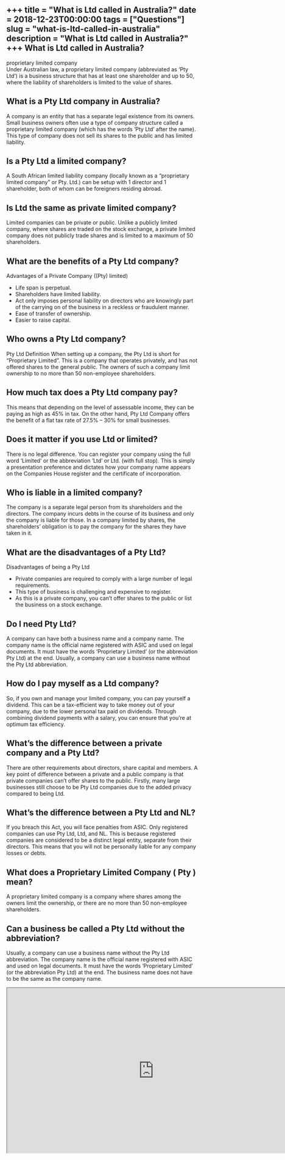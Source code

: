 +++
title = "What is Ltd called in Australia?"
date = 2018-12-23T00:00:00
tags = ["Questions"]
slug = "what-is-ltd-called-in-australia"
description = "What is Ltd called in Australia?"
+++
What is Ltd called in Australia?
--------------------------------

proprietary limited company  
Under Australian law, a proprietary limited company (abbreviated as ‘Pty Ltd’) is a business structure that has at least one shareholder and up to 50, where the liability of shareholders is limited to the value of shares.

What is a Pty Ltd company in Australia?
---------------------------------------

A company is an entity that has a separate legal existence from its owners. Small business owners often use a type of company structure called a proprietary limited company (which has the words ‘Pty Ltd’ after the name). This type of company does not sell its shares to the public and has limited liability.

Is a Pty Ltd a limited company?
-------------------------------

A South African limited liability company (locally known as a “proprietary limited company” or Pty. Ltd.) can be setup with 1 director and 1 shareholder, both of whom can be foreigners residing abroad.

Is Ltd the same as private limited company?
-------------------------------------------

Limited companies can be private or public. Unlike a publicly limited company, where shares are traded on the stock exchange, a private limited company does not publicly trade shares and is limited to a maximum of 50 shareholders.

What are the benefits of a Pty Ltd company?
-------------------------------------------

Advantages of a Private Company ((Pty) limited)

- Life span is perpetual.
- Shareholders have limited liability.
- Act only imposes personal liability on directors who are knowingly part of the carrying on of the business in a reckless or fraudulent manner.
- Ease of transfer of ownership.
- Easier to raise capital.

Who owns a Pty Ltd company?
---------------------------

Pty Ltd Definition When setting up a company, the Pty Ltd is short for “Proprietary Limited”. This is a company that operates privately, and has not offered shares to the general public. The owners of such a company limit ownership to no more than 50 non-employee shareholders.

How much tax does a Pty Ltd company pay?
----------------------------------------

This means that depending on the level of assessable income, they can be paying as high as 45% in tax. On the other hand, Pty Ltd Company offers the benefit of a flat tax rate of 27.5% – 30% for small businesses.

Does it matter if you use Ltd or limited?
-----------------------------------------

There is no legal difference. You can register your company using the full word ‘Limited’ or the abbreviation ‘Ltd’ or Ltd. (with full stop). This is simply a presentation preference and dictates how your company name appears on the Companies House register and the certificate of incorporation.

Who is liable in a limited company?
-----------------------------------

The company is a separate legal person from its shareholders and the directors. The company incurs debts in the course of its business and only the company is liable for those. In a company limited by shares, the shareholders’ obligation is to pay the company for the shares they have taken in it.

What are the disadvantages of a Pty Ltd?
----------------------------------------

Disadvantages of being a Pty Ltd

- Private companies are required to comply with a large number of legal requirements.
- This type of business is challenging and expensive to register.
- As this is a private company, you can’t offer shares to the public or list the business on a stock exchange.

Do I need Pty Ltd?
------------------

A company can have both a business name and a company name. The company name is the official name registered with ASIC and used on legal documents. It must have the words ‘Proprietary Limited’ (or the abbreviation Pty Ltd) at the end. Usually, a company can use a business name without the Pty Ltd abbreviation.

How do I pay myself as a Ltd company?
-------------------------------------

So, if you own and manage your limited company, you can pay yourself a dividend. This can be a tax-efficient way to take money out of your company, due to the lower personal tax paid on dividends. Through combining dividend payments with a salary, you can ensure that you’re at optimum tax efficiency.

What’s the difference between a private company and a Pty Ltd?
--------------------------------------------------------------

There are other requirements about directors, share capital and members. A key point of difference between a private and a public company is that private companies can’t offer shares to the public. Firstly, many large businesses still choose to be Pty Ltd companies due to the added privacy compared to being Ltd.

What’s the difference between a Pty Ltd and NL?
-----------------------------------------------

If you breach this Act, you will face penalties from ASIC. Only registered companies can use Pty Ltd, Ltd, and NL. This is because registered companies are considered to be a distinct legal entity, separate from their directors. This means that you will not be personally liable for any company losses or debts.

What does a Proprietary Limited Company ( Pty ) mean?
-----------------------------------------------------

A proprietary limited company is a company where shares among the owners limit the ownership, or there are no more than 50 non-employee shareholders.

Can a business be called a Pty Ltd without the abbreviation?
------------------------------------------------------------

Usually, a company can use a business name without the Pty Ltd abbreviation. The company name is the official name registered with ASIC and used on legal documents. It must have the words ‘Proprietary Limited’ (or the abbreviation Pty Ltd) at the end. The business name does not have to be the same as the company name.

<iframe allow="accelerometer; autoplay; clipboard-write; encrypted-media; gyroscope; picture-in-picture" allowfullscreen="" class="__youtube_prefs__  epyt-is-override  no-lazyload" data-no-lazy="1" data-origheight="433" data-origwidth="770" data-skipgform_ajax_framebjll="" height="433" id="_ytid_83995" loading="lazy" src="https://www.youtube.com/embed/FKLLsUOYuLc?enablejsapi=1&autoplay=0&cc_load_policy=0&cc_lang_pref=&iv_load_policy=1&loop=0&modestbranding=0&rel=1&fs=1&playsinline=0&autohide=2&theme=dark&color=red&controls=1&" title="YouTube player" width="770"></iframe>
